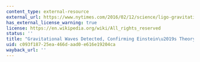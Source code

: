 ```yaml
---
content_type: external-resource
external_url: https://www.nytimes.com/2016/02/12/science/ligo-gravitational-waves-black-holes-einstein.html
has_external_license_warning: true
license: https://en.wikipedia.org/wiki/All_rights_reserved
status: ''
title: "Gravitational Waves Detected, Confirming Einstein\u2019s Theory"
uid: c093f187-25ea-466d-aad0-e616e19204ca
wayback_url: ''
---
```

